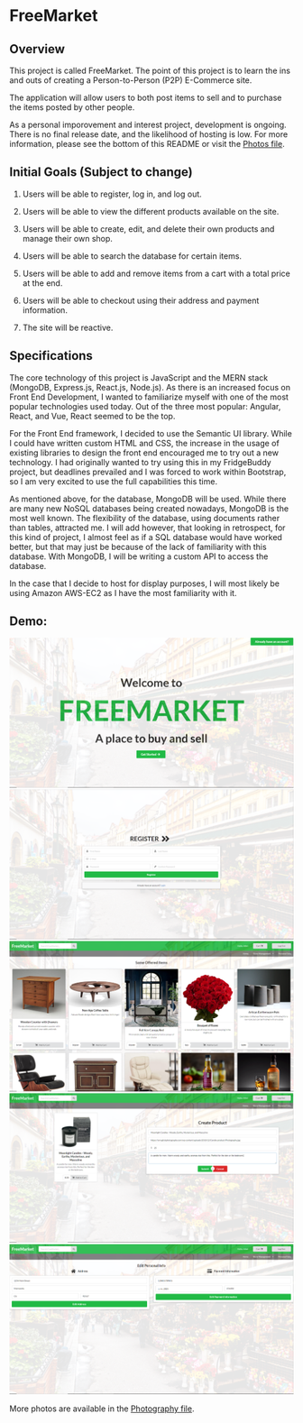 # FreeMarket

## Overview
  This project is called FreeMarket. The point of this project is to learn the ins and outs of creating a Person-to-Person (P2P) E-Commerce site. 

  The application will allow users to both post items to sell and to purchase the items posted by other people.

  As a personal imporovement and interest project, development is ongoing. There is no final release date, and the likelihood of hosting is low. For more information, please see the bottom of this README or visit the [Photos file](/git_photos).

## Initial Goals (Subject to change)
  1. Users will be able to register, log in, and log out.

  2. Users will be able to view the different products available on the site.

  3. Users will be able to create, edit, and delete their own products and manage their own shop.

  4. Users will be able to search the database for certain items.

  5. Users will be able to add and remove items from a cart with a total price at the end.

  6. Users will be able to checkout using their address and payment information.

  7. The site will be reactive.

## Specifications
  The core technology of this project is JavaScript and the MERN stack (MongoDB, Express.js, React.js, Node.js). As there is an increased focus on Front End Development, I wanted to familiarize myself with one of the most popular technologies used today. Out of the three most popular: Angular, React, and Vue, React seemed to be the top.

  For the Front End framework, I decided to use the Semantic UI library. While I could have written custom HTML and CSS, the increase in the usage of existing libraries to design the front end encouraged me to try out a new technology. I had originally wanted to try using this in my FridgeBuddy project, but deadlines prevailed and I was forced to work within Bootstrap, so I am very excited to use the full capabilities this time.

  As mentioned above, for the database, MongoDB will be used. While there are many new NoSQL databases being created nowadays, MongoDB is the most well known. The flexibility of the database, using documents rather than tables, attracted me. I will add however, that looking in retrospect, for this kind of project, I almost feel as if a SQL database would have worked better, but that may just be because of the lack of familiarity with this database. With MongoDB, I will be writing a custom API to access the database. 

  In the case that I decide to host for display purposes, I will most likely be using Amazon AWS-EC2 as I have the most familiarity with it.

## Demo:
  ![Welcome](git_photos/Welcome.PNG "Welcome Page")
  ![Registration](git_photos/Register.PNG "Registration Page")
  ![Dashboard](git_photos/Dashboard.PNG "Dashboard")
  ![Create Product](git_photos/CreateProductFilledOut.PNG "Create Product")
  ![Personal Information](git_photos/PersonalInformation.PNG "Personal Information")

  More photos are available in the [Photography file](/git_photos).